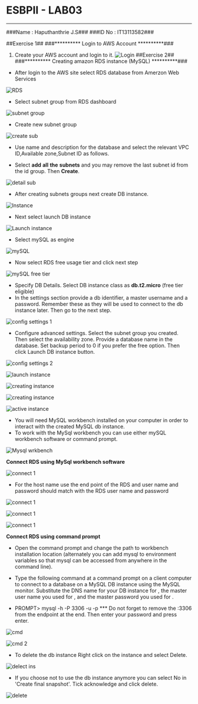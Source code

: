 # **ESBPII** **-** **LAB03** #
----------

###Name : Haputhanthrie J.S###
###ID No : IT13113582###

##Exercise 1##
###********** Login to AWS Account **********###
1. Create your AWS account and login to it.
![Login](http://i.imgur.com/ufbfuRq.png)
##Exercise 2##
###********** Creating amazon RDS instance (MySQL) **********###
- After login to the AWS site select RDS database from Amerzon Web Services

![RDS](http://i.imgur.com/cibeeq3.png)

- Select subnet group from RDS dashboard

![subnet group](http://i.imgur.com/7GBS821.png)

- Create new subnet group

![create sub](http://i.imgur.com/PLDco2F.png)

- Use name and description for the database and select the relevant VPC ID,Available zone,Subnet ID as follows.

- Select **add** **all** **the** **subnets** and you may remove the last subnet id from the id group. Then **Create**.

![detail sub](http://i.imgur.com/gwOcedX.png)

- After creating subnets groups next create DB instance.

![Instance](http://i.imgur.com/0k7u4xy.png)

- Next select launch DB instance

![Launch instance](http://i.imgur.com/jPuL54J.png)

- Select mySQL as engine

![mySQL](http://i.imgur.com/2Vy0Dlz.png)

- Now select RDS free usage tier and click next step

![mySQL free tier](http://i.imgur.com/rLRdTmV.png)

- Specify DB Details. Select DB instance class as **db.t2.micro** (free tier eligible) 
- In the settings section provide a db identifier, a master username and a password. Remember these as they will be used to connect to the db instance later. Then go to the next step. 

![config settings 1](http://i.imgur.com/QuRfnhD.png)

- Configure advanced settings. Select the subnet group you created. Then select the availability zone. Provide a database name in the database. Set backup period to 0 if you prefer the free option. Then click Launch DB instance button. 

![config settings 2](http://i.imgur.com/SqF9zml.png)

![launch instance](http://i.imgur.com/RhH4kGs.png)

![creating instance](http://i.imgur.com/tgV5JC1.png)

![creating instance](http://i.imgur.com/FnGaYFN.png)

![active instance](http://i.imgur.com/IJzd6uR.png)

- You will need MySQL workbench installed on your computer in order to interact with the created MySQL db instance.
- To work with the MySql workbench you can use either mySQL workbench software or command prompt.

![Mysql wrkbench](http://i.imgur.com/Q7edgq2.png)

**Connect RDS using MySql workbench software**

![connect 1](http://i.imgur.com/eKRgiYm.png)

- For the host name use the end point of the RDS and user name and password should match with the RDS user name and password 

![connect 1](http://i.imgur.com/6zGTIAE.png)

![connect 1](http://i.imgur.com/svxeSZl.png)

![connect 1](http://i.imgur.com/XeNF8qR.png)

**Connect RDS using command prompt**

- Open the command prompt and change the path to workbench installation location (alternately you can add mysql to environment variables so that mysql can be accessed from anywhere in the command line).

- Type the following command at a command prompt on a client computer to connect to a database on a MySQL DB instance using the MySQL monitor. Substitute the DNS name for your DB instance for , the master user name you used for , and the master password you used for .

- PROMPT> mysql -h -P 3306 -u -p *** Do not forget to remove the :3306 from the endpoint at the end. Then enter your password and press enter. 

![cmd](http://i.imgur.com/3WeZaUm.png)

![cmd 2](http://i.imgur.com/h6OvvHL.png)

- To delete the db instance Right click on the instance and select Delete. 

![delect ins](http://i.imgur.com/k8GjM5Y.png)

- If you choose not to use the db instance anymore you can select No in 'Create final snapshot'. Tick acknowledge and click delete. 

![delete](http://i.imgur.com/pK35lV2.png)




